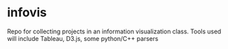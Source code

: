 # infovis
Repo for collecting projects in an information visualization class.
Tools used will include Tableau, D3.js, some python/C++ parsers
